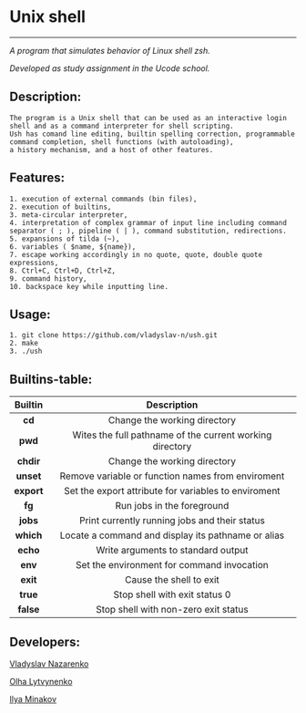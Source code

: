 # Unix shell 
--------
_A program that simulates behavior of Linux shell zsh._

_Developed as study assignment in the Ucode school._

## Description:
```
The program is a Unix shell that can be used as an interactive login shell and as a command interpreter for shell scripting.
Ush has comand line editing, builtin spelling correction, programmable command completion, shell functions (with autoloading), 
a history mechanism, and a host of other features.
```

## Features:
```
1. execution of external commands (bin files), 
2. execution of builtins,
3. meta-circular interpreter,
4. interpretation of complex grammar of input line including command 
separator ( ; ), pipeline ( | ), command substitution, redirections.
5. expansions of tilda (~),
6. variables ( $name, ${name}),
7. escape working accordingly in no quote, quote, double quote expressions,
8. Ctrl+C, Ctrl+D, Ctrl+Z,
9. command history,
10. backspace key while inputting line.
```

## Usage:
```
1. git clone https://github.com/vladyslav-n/ush.git
2. make
3. ./ush
```

## Builtins-table:
| Builtin  | Description |
|:-:|:-:|
|**cd**| Change the working directory |
|**pwd**| Wites the full pathname of the current working directory |
|**chdir**| Change the working directory|
|**unset**| Remove variable or function names from enviroment |
|**export**| Set the export attribute for variables to enviroment|
|**fg**| Run jobs in the foreground |
|**jobs**| Print currently running jobs and their status |
|**which**| Locate a command and display its pathname or alias |
|**echo**| Write arguments to standard output |
|**env**| Set the environment for command invocation |
|**exit**| Cause the shell to exit |
|**true**| Stop shell with exit status 0 |
|**false**| Stop shell with non-zero exit status |
         

## Developers:

[Vladyslav Nazarenko](https://github.com/vladyslav-n)

[Olha Lytvynenko](https://github.com/hlgltvnnk)

[Ilya Minakov](https://github.com/i-minakov)
